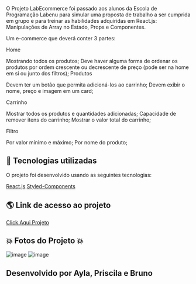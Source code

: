 O Projeto LabEcommerce foi passado aos alunos da Escola de Programação Labenu para simular uma proposta de trabalho a ser cumprida em grupo e para treinar as habilidades adquiridas em React.js: Manipulações de Array no Estado, Props e Componentes.

Um e-commerce que deverá conter 3 partes:

Home

Mostrando todos os produtos;
Deve haver alguma forma de ordenar os produtos por ordem crescente ou decrescente de preço (pode ser na home em si ou junto dos filtros);
Produtos

Devem ter um botão que permita adicioná-los ao carrinho;
Devem exibir o nome, preço e imagem em um card;

Carrinho

Mostrar todos os produtos e quantidades adicionadas;
Capacidade de remover itens do carrinho;
Mostrar o valor total do carrinho;

Filtro

Por valor mínimo e máximo;
Por nome do produto;

## 🚀 Tecnologias utilizadas
O projeto foi desenvolvido usando as seguintes tecnologias:

[React.js](https://pt-br.reactjs.org/docs/getting-started.html)
[Styled-Components](https://styled-components.com/docs)

## 🌎 Link de  acesso ao projeto
[Click Aqui Projeto](https://late-island.surge.sh/)

## :boom: Fotos do Projeto :boom:
![image](https://user-images.githubusercontent.com/86798260/135775588-9433d72e-2d92-4f1d-b191-9b27a7217914.png)
![image](https://user-images.githubusercontent.com/86798260/135775591-4905543f-d225-412e-b81b-dfa749e6032e.png)


## Desenvolvido por Ayla, Priscila e Bruno
